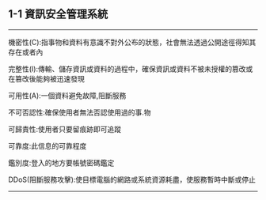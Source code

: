 ## 1-1 資訊安全管理系統

________

機密性(C):指事物和資料有意識不對外公布的狀態，社會無法透過公開途徑得知其存在或者內

完整性(I):傳輸、儲存資訊或資料的過程中，確保資訊或資料不被未授權的篡改或在篡改後能夠被迅速發現

可用性(A):一個資料避免故障,阻斷服務

不可否認性:確保使用者無法否認使用過的事.物

可歸責性:使用者只要留痕跡即可追蹤

可靠度:此信息的可靠程度

鑑別度:登入的地方要帳號密碼鑑定

DDoS(阻斷服務攻擊):使目標電腦的網路或系統資源耗盡，使服務暫時中斷或停止

________
